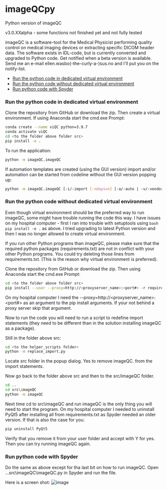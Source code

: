 # imageQCpy
Python version of imageQC

v3.0.XXalpha - some functions not finished yet and not fully tested

imageQC is a software-tool for the Medical Physicist performing quality control on medical imaging devices or extracting specific DICOM header data. The software exists in IDL-code, but is currently converted and upgraded to Python code.
Get notified when a beta version is available. Send me an e-mail ellen.wasbo(-the-curly-a-)sus.no and I'll put you on the notify-list.

* [Run the python code in dedicated virtual environment](#run-the-python-code-in-dedicated-virtual-environment)
* [Run the python code without dedicated virtual environment](#run-the-python-code-without-dedicated-virtual-environment)
* [Run python code with Spyder](#run-python-code-with-spyder)

### Run the python code in dedicated virtual environment

Clone the repository from GitHub or download the zip. Then create a virtual environment. If using Anaconda start the cmd.exe Prompt:

```bash
conda create --name viQC python=3.9.7
conda activate viQC
cd <to the folder above folder src>
pip install -e .
```

To run the application:

```bash
python -m imageQC.imageQC
```

If automation templates are created (using the GUI version) import and/or automation can be started from codeline without the GUI version popping up:

```bash
python -m imageQC.imageQC [-i/-import [-ndays=n] [-a/-auto | -v/-vendor | -d/-dicom] [<modality>] [<modality>/<template_label>]
```

### Run the python code without dedicated virtual environment

Even though virtual environment should be the preferred way to run imageQC, some might have trouble running the code this way. I have issues on my
hospital computer - first I ran into trouble with setuptools using ```bash pip install -e .``` as above. I tried upgrading to latest Python version 
and then I was no longer allowed to create virtual environment.

If you run other Python programs than imageQC, please make sure that the required python packages (requirements.txt) are not in conflict with your other
Python programs. You could try deleting those lines from requirements.txt. (This is the reason why virtual environment is preferred).

Clone the repository from GitHub or download the zip. Then using Anaconda start the cmd.exe Prompt:

```bash
cd <to the folder above folder src>
pip install --user --proxy=http://<proxyserver_name>:<port#> -r requirements.txt
```
On my hospital computer I need the --proxy=http://<proxyserver_name>:<port#> as an argument to the pip install arguments. If your not behind a proxy server
skip that argument.

Now to run the code you will need to run a script to redefine import statements (they need to be different than in the solution installing imageQC as a package).

Still in the folder above src:
```bash
cd <to the helper_scripts folder>
python -m replace_import.py
```
Locate src folder in the popup dialog. Yes to remove imageQC. from the import statements.

Now go back to the folder above src and then to the src/imageQC folder.
```bash
cd ..
cd src\imageQC
python -m imageQC
```
Next time cd to src\imageQC and run imageQC is the only thing you will need to start the program. 
On my hospital computer I needed to uninstall PyQt5 after installing all from requirements.txt as Spyder needed an older version. 
If that is also the case for you:
```bash
pip uninstall PyQt5
```
Verify that you remove it from your user folder and accept with Y for yes. Then you can try running imageQC again.


### Run python code with Spyder

Do the same as above except for tha last bit on how to run imageQC. Open ...src\imageQC\imageQC.py in Spyder and run the file.


Here is a screen shot:
![image](https://user-images.githubusercontent.com/16964680/202554613-13be30f4-e159-4f3e-8667-f4bd7bed082b.png)
